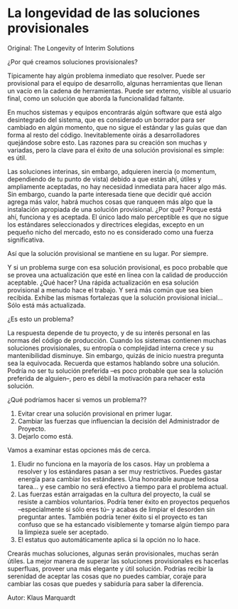 # La longevidad de las soluciones provisionales

Original: The Longevity of Interim Solutions

¿Por qué creamos soluciones provisionales?

Típicamente hay algún problema inmediato que resolver. Puede ser
provisional para el equipo de desarrollo, algunas herramientas que
llenan un vacío en la cadena de herramientas. Puede ser externo, visible
al usuario final, como un solución que aborda la funcionalidad faltante.

En muchos sistemas y equipos encontrarás algún software que está algo
desintegrado del sistema, que es considerado un borrador para ser
cambiado en algún momento, que no sigue el estándar y las guías que dan
forma al resto del código. Inevitablemente oirás a desarrolladores
quejándose sobre esto. Las razones para su creación son muchas y
variadas, pero la clave para el éxito de una solución provisional es
simple: es útil.

Las soluciones interinas, sin embargo, adquieren inercia (o momentum,
dependiendo de tu punto de vista) debido a que están ahí, útiles y
ampliamente aceptadas, no hay necesidad inmediata para hacer algo más.
Sin embargo, cuando la parte interesada tiene que decidir qué acción
agrega más valor, habrá muchos cosas que ranqueen más algo que la
instalación apropiada de una solución provisional. ¿Por qué? Porque está
ahí, funciona y es aceptada. El único lado malo perceptible es que no
sigue los estándares seleccionados y directrices elegidas, excepto en un
pequeño nicho del mercado, esto no es considerado como una fuerza
significativa.

Así que la solución provisional se mantiene en su lugar. Por siempre.

Y si un problema surge con esa solución provisional, es poco probable
que se provea una actualización que esté en línea con la calidad de
producción aceptable. ¿Qué hacer? Una rápida actualización en esa
solución provisional a menudo hace el trabajo. Y será más común que
sea bien recibida. Exhibe las mismas fortalezas que la solución
provisional inicial… Sólo está más actualizada.

¿Es esto un problema?

La respuesta depende de tu proyecto, y de su interés personal en las
normas del código de producción. Cuando los sistemas contienen muchas
soluciones provisionales, su entropía o complejidad interna crece y su
mantenibilidad disminuye. Sin embargo, quizás de inicio nuestra pregunta
sea la equivocada. Recuerda que estamos hablando sobre una solución.
Podría no ser tu solución preferida –es poco probable que sea la
solución preferida de alguien–, pero es débil la motivación para rehacer
esta solución.

¿Qué podríamos hacer si vemos un problema??

1. Evitar crear una solución provisional en primer lugar.
2. Cambiar las fuerzas que influencian la decisión del Administrador de
Proyecto.
3. Dejarlo como está.

Vamos a examinar estas opciones más de cerca.

1. Eludir no funciona en la mayoría de los casos. Hay un problema a
resolver y los estándares pasan a ser muy restrictivos. Puedes gastar
energía para cambiar los estándares. Una honorable aunque tediosa tarea…
y ese cambio no será efectivo a tiempo para el problema actual.
2. Las fuerzas están arraigadas en la cultura del proyecto, la cuál se
resiste a cambios voluntarios. Podría tener éxito en proyectos pequeños
–especialmente si sólo eres tú– y acabas de limpiar el desorden sin
preguntar antes. También podría tener éxito si el proyecto es tan
confuso que se ha estancado visiblemente y tomarse algún tiempo para la
limpieza suele ser aceptado.
3. El estatus quo automáticamente aplica si la opción no lo hace.

Crearás muchas soluciones, algunas serán provisionales, muchas serán
útiles. La mejor manera de superar las soluciones provisionales es
hacerlas superfluas, proveer una más elegante y útil solución. Podrías
recibir la serenidad de aceptar las cosas que no puedes cambiar, coraje
para cambiar las cosas que puedes y sabiduría para saber la diferencia.

Autor: Klaus Marquardt